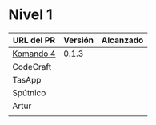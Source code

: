 # Nivel 1

| URL del PR | Versión | Alcanzado |
|------------|---------|-----------|
| [Komando 4](https://github.com/Komando4ediae/komando4Project/pull/8)  |  0.1.3       |           |
| CodeCraft  |         |           |
| TasApp     |         |           |
| Spútnico   |         |           |
| Artur      |         |           |
|            |         |           |
